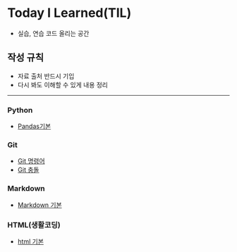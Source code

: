 # Today I Learned(TIL)
- 실습, 연습 코드 올리는 공간
## 작성 규칙
- 자료 출처 반드시 기입
- 다시 봐도 이해할 수 있게 내용 정리
---
### Python
- [Pandas기본](https://github.com/PHJoon/TIL/blob/master/Pandas/pandas.md)

### Git
- [Git 명령어](https://github.com/PHJoon/TIL/blob/master/Git/git-02.md)
- [Git 충돌](https://github.com/PHJoon/TIL/blob/master/Git/git_conflict.md)

### Markdown
- [Markdown 기본](https://github.com/PHJoon/TIL/blob/master/Markdown/markdown.md)

### HTML(생활코딩)
- [html 기본](https://github.com/PHJoon/TIL/blob/master/html)
